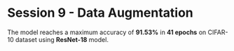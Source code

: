# Session 9 - Data Augmentation

The model reaches a maximum accuracy of **91.53%** in **41 epochs** on CIFAR-10 dataset using **ResNet-18** model.
